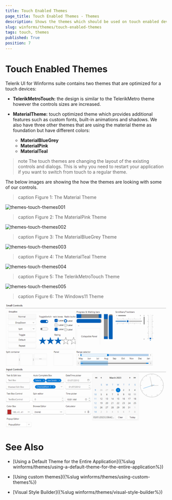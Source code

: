```yaml
---
title: Touch Enabled Themes
page_title: Touch Enabled Themes - Themes
description: Shows the themes which should be used on touch enabled devices and the features available in them.  
slug: winforms/themes/touch-enabled-themes
tags: touch, themes
published: True
position: 7
---
```


# Touch Enabled Themes

Telerik UI for Winforms suite contains two themes that are optimized for a touch devices:

* __TelerikMetroTouch:__ the design is similar to the TelerikMetro theme however the controls sizes are increased.


* __MaterialTheme:__ touch optimized theme which provides additional features such as custom fonts, built-in animations and shadows. We also have three other themes that are using the material theme as foundation but have different colors:
    * __MaterialBlueGrey__
    * __MaterialPink__
    * __MaterialTeal__

>note The touch themes are changing the layout of the existing controls and dialogs. This is why you need to restart your application if you want to switch from touch to a regular theme.


The below images are showing the how the themes are looking with some of our controls.

>caption Figure 1: The Material Theme

![themes-touch-themes001](images/themes-touch-themes001.png)    

>caption Figure 2: The MaterialPink Theme

![themes-touch-themes002](images/themes-touch-themes002.png)

>caption Figure 3: The MaterialBlueGrey Theme

![themes-touch-themes003](images/themes-touch-themes003.png)

>caption Figure 4: The MaterialTeal Theme

![themes-touch-themes004](images/themes-touch-themes004.png)

>caption Figure 5: The TelerikMetroTouch Theme

![themes-touch-themes005](images/themes-touch-themes005.png)  

>caption Figure 6: The Windows11 Theme

![themes-touch-themes005](images/themes-touch-themes006.png)   

# See Also

* [Using a Default Theme for the Entire Application]({%slug winforms/themes/using-a-default-theme-for-the-entire-application%})

* [Using custom themes]({%slug winforms/themes/using-custom-themes%})

* [Visual Style Builder]({%slug winforms/themes/visual-style-builder%})


